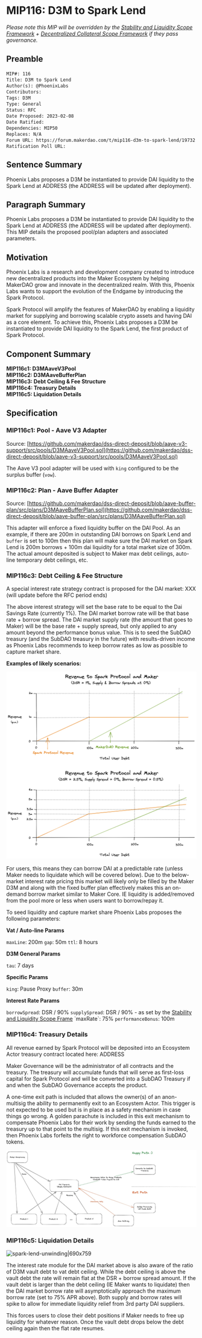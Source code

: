 # MIP116: D3M to Spark Lend

*Please note this MIP will be overridden by the [Stability and Liquidity Scope Framework](https://forum.makerdao.com/t/mip103-the-stability-and-liquidity-scope-framework/19675) + [Decentralized Collateral Scope Framework](https://forum.makerdao.com/t/mip104-the-decentralized-collateral-scope-framework/19685) if they pass governance.*

## Preamble

```
MIP#: 116
Title: D3M to Spark Lend
Author(s): @PhoenixLabs
Contributors:
Tags: D3M
Type: General
Status: RFC
Date Proposed: 2023-02-08
Date Ratified: 
Dependencies: MIP50
Replaces: N/A
Forum URL: https://forum.makerdao.com/t/mip116-d3m-to-spark-lend/19732
Ratification Poll URL: 
```

## Sentence Summary

Phoenix Labs proposes a D3M be instantiated to provide DAI liquidity to the Spark Lend at ADDRESS (the ADDRESS will be updated after deployment).

## Paragraph Summary

Phoenix Labs proposes a D3M be instantiated to provide DAI liquidity to the Spark Lend at ADDRESS (the ADDRESS will be updated after deployment). This MIP details the proposed pool/plan adapters and associated parameters.

## Motivation

Phoenix Labs is a research and development company created to introduce new decentralized products into the Maker Ecosystem by helping MakerDAO grow and innovate in the decentralized realm. With this, Phoenix Labs wants to support the evolution of the Endgame by introducing the Spark Protocol.

Spark Protocol will amplify the features of MakerDAO by enabling a liquidity market for supplying and borrowing scalable crypto assets and having DAI as a core element. To achieve this, Phoenix Labs proposes a D3M be instantiated to provide DAI liquidity to the Spark Lend, the first product of Spark Protocol.

## Component Summary

**MIP116c1: D3MAaveV3Pool**  
**MIP116c2: D3MAaveBufferPlan**  
**MIP116c3: Debt Ceiling & Fee Structure**  
**MIP116c4: Treasury Details**  
**MIP116c5: Liquidation Details**  

## Specification

### MIP116c1: Pool - Aave V3 Adapter

Source: [https://github.com/makerdao/dss-direct-deposit/blob/aave-v3-support/src/pools/D3MAaveV3Pool.sol](https://github.com/makerdao/dss-direct-deposit/blob/aave-v3-support/src/pools/D3MAaveV3Pool.sol)

The Aave V3 pool adapter will be used with `king` configured to be the surplus buffer (`vow`).

### MIP116c2: Plan - Aave Buffer Adapter

Source: [https://github.com/makerdao/dss-direct-deposit/blob/aave-buffer-plan/src/plans/D3MAaveBufferPlan.sol](https://github.com/makerdao/dss-direct-deposit/blob/aave-buffer-plan/src/plans/D3MAaveBufferPlan.sol)

This adapter will enforce a fixed liquidity buffer on the DAI Pool. As an example, if there are 200m in outstanding DAI borrows on Spark Lend and `buffer` is set to 100m then this plan will make sure the DAI market on Spark Lend is 200m borrows + 100m dai liquidity for a total market size of 300m. The actual amount deposited is subject to Maker max debt ceilings, auto-line temporary debt ceilings, etc.

### MIP116c3: Debt Ceiling & Fee Structure

A special interest rate strategy contract is proposed for the DAI market: XXX (will update before the RFC period ends)

The above interest strategy will set the base rate to be equal to the Dai Savings Rate (currently 1%). The DAI market borrow rate will be that base rate + borrow spread. The DAI market supply rate (the amount that goes to Maker) will be the base rate + supply spread, but only applied to any amount beyond the performance bonus value. This is to seed the SubDAO treasury (and the SubDAO treasury in the future) with results-driven income as Phoenix Labs recommends to keep borrow rates as low as possible to capture market share.

**Examples of likely scenarios:**

![maker-spark-revenue-perf-bonus|690x678](https://github.com/makerdao/mips/blob/master/MIP116/makersparkrevenueperfbonus.png)

For users, this means they can borrow DAI at a predictable rate (unless Maker needs to liquidate which will be covered below). Due to the below-market interest rate pricing this market will likely only be filled by the Maker D3M and along with the fixed buffer plan effectively makes this an on-demand borrow market similar to Maker Core. IE liquidity is added/removed from the pool more or less when users want to borrow/repay it.

To seed liquidity and capture market share Phoenix Labs proposes the following parameters:

**Vat / Auto-line Params**

`maxLine`: 200m
`gap`: 50m
`ttl`: 8 hours

**D3M General Params**

`tau`: 7 days

**Specific Params**

`king`: Pause Proxy
`buffer`: 30m

**Interest Rate Params**

`borrowSpread`: DSR / 90%
`supplySpread`: DSR / 90% - as set by the [Stability and Liquidity Scope Frame]([https://forum.makerdao.com/t/mip103-the-stability-and-liquidity-scope-framework/19675](https://forum.makerdao.com/t/mip103-the-stability-and-liquidity-scope-framework/19675))
`maxRate`: 75%
`performanceBonus`: 100m

### MIP116c4: Treasury Details

All revenue earned by Spark Protocol will be deposited into an Ecosystem Actor treasury contract located here: ADDRESS

Maker Governance will be the administrator of all contracts and the treasury. The treasury will accumulate funds that will serve as first-loss capital for Spark Protocol and will be converted into a SubDAO Treasury if and when the SubDAO Governance accepts the product.

A one-time exit path is included that allows the owner(s) of an anon-multisig the ability to permanently exit to an Ecosystem Actor. This trigger is not expected to be used but is in place as a safety mechanism in case things go wrong. A golden parachute is included in this exit mechanism to compensate Phoenix Labs for their work by sending the funds earned to the treasury up to that point to the multisig. If this exit mechanism is invoked, then Phoenix Labs forfeits the right to workforce compensation SubDAO tokens.

![prelaunch-treasury|690x278](https://github.com/makerdao/mips/blob/master/MIP116/prelaunchtreasury.jpeg)

### MIP116c5: Liquidation Details

![spark-lend-unwinding|690x759](https://github.com/makerdao/mips/blob/master/MIP116/sparklendunwinding.jpeg)

The interest rate module for the DAI market above is also aware of the ratio of D3M vault debt to vat debt ceiling. While the debt ceiling is above the vault debt the rate will remain flat at the DSR + borrow spread amount. If the vault debt is larger than the debt ceiling (IE Maker wants to liquidate) then the DAI market borrow rate will asymptotically approach the maximum borrow rate (set to 75% APR above). Both supply and borrow rates will spike to allow for immediate liquidity relief from 3rd party DAI suppliers.

This forces users to close their debt positions if Maker needs to free up liquidity for whatever reason. Once the vault debt drops below the debt ceiling again then the flat rate resumes.